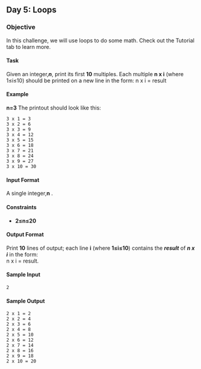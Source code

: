 ## Day 5: Loops
### Objective
In this challenge, we will use loops to do some math. Check out the Tutorial tab to learn more.

#### Task
Given an integer,***n***, print its first **10** multiples. Each multiple **n x i** (where 1≤i≤10) should be printed on a new line in the form: n x i = result

#### Example
**n=3**
The printout should look like this:

	3 x 1 = 3
	3 x 2 = 6
	3 x 3 = 9
	3 x 4 = 12
	3 x 5 = 15
	3 x 6 = 18
	3 x 7 = 21
	3 x 8 = 24
	3 x 9 = 27
	3 x 10 = 30
#### Input Format
A single integer,**n** .
#### Constraints
* **2≤n≤20**
#### Output Format

Print **10** lines of output; each line **i** (where **1≤i≤10**) contains the ***result*** of ***n x i*** in the form:<br/>
n x i = result.
#### Sample Input

	2
#### Sample Output

	2 x 1 = 2
	2 x 2 = 4
	2 x 3 = 6
	2 x 4 = 8
	2 x 5 = 10
	2 x 6 = 12
	2 x 7 = 14
	2 x 8 = 16
	2 x 9 = 18
	2 x 10 = 20
